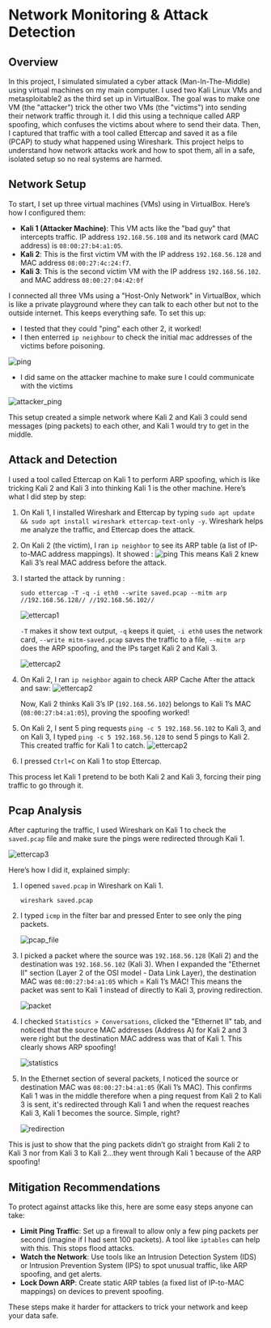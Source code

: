# Network Monitoring & Attack Detection

## Overview

In this project, I simulated simulated a cyber attack (Man-In-The-Middle) using virtual machines on my main computer. I used two Kali Linux VMs and metasploitable2 as the third set up in VirtualBox. The goal was to make one VM (the "attacker") trick the other two VMs (the "victims") into sending their network traffic through it. I did this using a technique called ARP spoofing, which confuses the victims about where to send their data. Then, I captured that traffic with a tool called Ettercap and saved it as a file (PCAP) to study what happened using Wireshark. This project helps to understand how network attacks work and how to spot them, all in a safe, isolated setup so no real systems are harmed.

## Network Setup

To start, I set up three virtual machines (VMs) using in VirtualBox. Here’s how I configured them:

- **Kali 1 (Attacker Machine)**: This VM acts like the "bad guy" that intercepts traffic. IP address `192.168.56.108` and its network card (MAC address) is `08:00:27:b4:a1:05`.
- **Kali 2**: This is the first victim VM with the IP address `192.168.56.128` and MAC address `08:00:27:4c:24:f7`.
- **Kali 3**: This is the second victim VM with the IP address `192.168.56.102`. and MAC address `08:00:27:04:42:0f`

I connected all three VMs using a "Host-Only Network" in VirtualBox, which is like a private playground where they can talk to each other but not to the outside internet. This keeps everything safe. To set this up:
- I tested that they could "ping" each other 2, it worked!
- I then enterred `ip neighbour` to check the initial mac addresses of the victims before poisoning.

![ping](screenshots/ping.png)

- I did same on the attacker machine to make sure I could communicate with the victims

![attacker_ping](screenshots/attacker_ping.png)

This setup created a simple network where Kali 2 and Kali 3 could send messages (ping packets) to each other, and Kali 1 would try to get in the middle.

## Attack and Detection

I used a tool called Ettercap on Kali 1 to perform ARP spoofing, which is like tricking Kali 2 and Kali 3 into thinking Kali 1 is the other machine. Here’s what I did step by step:

1. On Kali 1, I installed Wireshark and Ettercap by typing `sudo apt update && sudo apt install wireshark ettercap-text-only -y`. Wireshark helps me analyze the traffic, and Ettercap does the attack.
2. On Kali 2 (the victim), I ran `ip neighbor` to see its ARP table (a list of IP-to-MAC address mappings). It showed :
   ![ping](screenshots/ping.png)
   This means Kali 2 knew Kali 3’s real MAC address before the attack.
   
4. I started the attack by running :
   ```
   sudo ettercap -T -q -i eth0 --write saved.pcap --mitm arp //192.168.56.128// //192.168.56.102//
   ```
    ![ettercap1](screenshots/ettercap1.png)
   
    `-T` makes it show text output, `-q` keeps it quiet, `-i eth0` uses the network card, `--write mitm-saved.pcap` saves the traffic to a file, `--mitm arp` does the ARP spoofing, and the IPs target Kali 2 and Kali 3.

    ![ettercap2](screenshots/ettercap2.png)
   
6. On Kali 2, I ran `ip neighbor` again to check ARP Cache After the attack and saw:
   ![ettercap2](screenshots/arp_poison.png)

   Now, Kali 2 thinks Kali 3’s IP (`192.168.56.102`) belongs to Kali 1’s MAC (`08:00:27:b4:a1:05`), proving the spoofing worked!
   
6. On Kali 2, I sent 5 ping requests `ping -c 5 192.168.56.102` to Kali 3, and on Kali 3, I typed `ping -c 5 192.168.56.128` to send 5 pings to Kali 2. This created traffic for Kali 1 to catch.
   ![ettercap2](screenshots/kali2_ping3.png)
   
8. I pressed `Ctrl+C` on Kali 1 to stop Ettercap.

This process let Kali 1 pretend to be both Kali 2 and Kali 3, forcing their ping traffic to go through it.

## Pcap Analysis

After capturing the traffic, I used Wireshark on Kali 1 to check the `saved.pcap` file and make sure the pings were redirected through Kali 1. 

![ettercap3](screenshots/ettercap3.png)

Here’s how I did it, explained simply:

1. I opened `saved.pcap` in Wireshark on Kali 1.
   ```
   wireshark saved.pcap
   ```
2. I typed `icmp` in the filter bar and pressed Enter to see only the ping packets.
   
   ![pcap_file](screenshots/pcap_file.png)
   
3. I picked a packet where the source was `192.168.56.128` (Kali 2) and the destination was `192.168.56.102` (Kali 3). When I expanded the "Ethernet II" section (Layer 2 of the OSI model - Data Link Layer), the destination MAC was `08:00:27:b4:a1:05` which = Kali 1’s MAC! This means the packet was sent to Kali 1 instead of directly to Kali 3, proving redirection.
   
   ![packet](screenshots/packet.png)
   
4. I checked `Statistics > Conversations`, clicked the "Ethernet II" tab, and noticed that the source MAC addresses (Address A) for Kali 2 and 3 were right but the destination MAC address was that of Kali 1. This clearly shows ARP spoofing!
 
   ![statistics](screenshots/statistics.png)
   
5. In the Ethernet section of several packets, I noticed the source or destination MAC was `08:00:27:b4:a1:05` (Kali 1’s MAC). This confirms Kali 1 was in the middle therefore when a ping request from Kali 2 to Kali 3 is sent, it's redirected through Kali 1 and when the request reaches Kali 3, Kali 1 becomes the source. Simple, right?
 
   ![redirection](screenshots/redirection.png)

This is just to show that the ping packets didn’t go straight from Kali 2 to Kali 3 nor from Kali 3 to Kali 2...they went through Kali 1 because of the ARP spoofing!

## Mitigation Recommendations

To protect against attacks like this, here are some easy steps anyone can take:

- **Limit Ping Traffic**: Set up a firewall to allow only a few ping packets per second (imagine if I had sent 100 packets). A tool like `iptables` can help with this. This stops flood attacks.
- **Watch the Network**: Use tools like an Intrusion Detection System (IDS) or Intrusion Prevention System (IPS) to spot unusual traffic, like ARP spoofing, and get alerts.
- **Lock Down ARP**: Create static ARP tables (a fixed list of IP-to-MAC mappings) on devices to prevent spoofing.

These steps make it harder for attackers to trick your network and keep your data safe.



